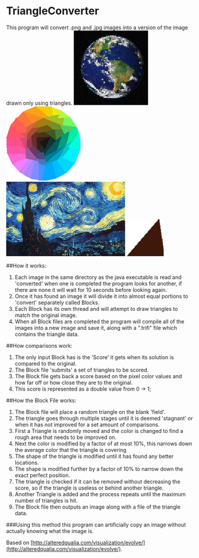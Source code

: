 # TriangleConverter
This program will convert .png and .jpg images into a version of the image drawn only using triangles.
<img src="Examples/earth.png" alt="Earth" width="200" height="200">
<img src="Examples/hue.png" alt="Hue" width="200" height="200">
<img src="Examples/starrynight.png" alt="StarryNight" width="320" height="200">
<img src="Examples/mona-Lisa.gif" alt="MonaLisa" width="100" height="100">

##How it works:

1. Each image in the same directory as the java executable is read and 'converted' when one is completed the program looks for another, if there are none it will wait for 10 seconds before looking again.
2. Once it has found an image it will divide it into almost equal portions to 'convert' separately called Blocks.
3. Each Block has its own thread and will attempt to draw triangles to match the original image.
4. When all Block files are completed the program will compile all of the images into a new image and save it, along with a ".trifi" file which contains the triangle data.

##How comparisons work:

1. The only input Block has is the 'Score' it gets when its solution is compared to the original.
2. The Block file 'submits' a set of triangles to be scored.
3. The Block file gets back a score based on the pixel color values and how far off or how close they are to the original.
4. This score is represented as a double value from 0 -> 1;

##How the Block File works:

1. The Block file will place a random triangle on the blank 'field'.
2. The triangle goes through multiple stages until it is deemed 'stagnant' or when it has not improved for a set amount of comparisons.
  1. First a Triangle is randomly moved and the color is changed to find a rough area that needs to be improved on. 
  2. Next the color is modified by a factor of at most 10%, this narrows down the average color that the triangle is covering
  3. The shape of the triangle is modified until it has found any better locations.
  4. The shape is modified further by a factor of 10% to narrow down the exact perfect position.
  5. The triangle is checked if it can be removed without decreasing the score, so if the triangle is useless or behind another triangle.
  6. Another Triangle is added and the process repeats until the maximum number of triangles is hit.
3. The Block file then outputs an image along with a file of the triangle data.

###Using this method this program can artificially copy an image without actually knowing what the image is.

Based on [http://alteredqualia.com/visualization/evolve/](http://alteredqualia.com/visualization/evolve/).


